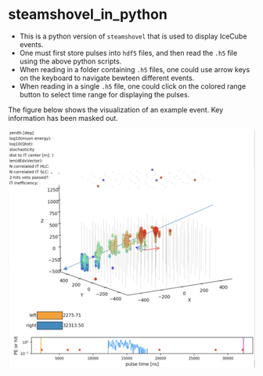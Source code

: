 # steamshovel_in_python


- This is a python version of `steamshovel` that is used to display IceCube events.
- One must first store pulses into `hdf5` files, and then read the `.h5` file using the above python scripts.
- When reading in a folder containing `.h5` files, one could use arrow keys on the keyboard to navigate bewteen different events. 
- When reading in a single `.h5` file, one could click on the colored range button to select time range for displaying the pulses.

The figure below shows the visualization of an example event. Key information has been masked out. 

<p align="center">
<img src="example.png" width="512"/>
</p>
